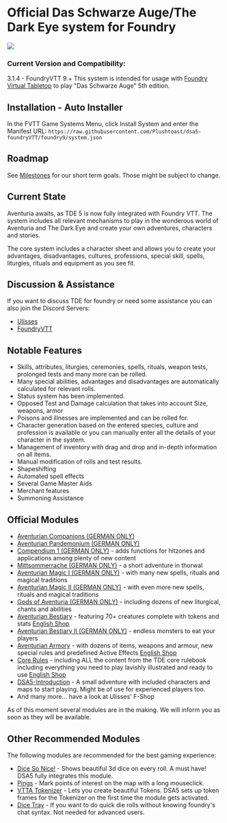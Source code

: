 

# Official Das Schwarze Auge/The Dark Eye system for Foundry
![](https://repository-images.githubusercontent.com/311655339/4d523800-55a9-11eb-9e2e-6bbc2b71d8a4)

### Current Version and Compatibility:
3.1.4 - FoundryVTT 9.+
This system is intended for usage with [Foundry Virtual Tabletop](https://foundryvtt.com/) to play "Das Schwarze Auge" 5th edition.

## Installation - Auto Installer
In the FVTT Game Systems Menu, click Install System and enter the Manifest URL: `https://raw.githubusercontent.com/Plushtoast/dsa5-foundryVTT/foundry9/system.json`

## Roadmap
See [Milestones](https://github.com/Plushtoast/dsa5-foundryVTT/milestones) for our short term goals. Those might be subject to change.

## Current State
Aventuria awaits, as TDE 5 is now fully integrated with Foundry VTT.
The system includes all relevant mechanisms to play in the wonderous world of Aventuria and The Dark Eye and create your own adventures, characters and stories.

The core system includes a character sheet and allows you to create your advantages, disadvantages, cultures, professions, special skill, spells, liturgies, rituals and equipment as you see fit.

## Discussion & Assistance
If you want to discuss TDE for foundry or need some assistance you can also join the Discord Servers:
* [Ulisses](https://discord.gg/WXu4m8sc)
* [FoundryVTT](https://discord.gg/foundryvtt)

## Notable Features
* Skills, attributes, liturgies, ceremonies, spells, rituals, weapon tests, prolonged tests and many more can be rolled.
* Many special abilities, advantages and disadvantages are automatically calculated for relevant rolls.
* Status system has been implemented.
* Opposed Test and Damage calculation that takes into account Size, weapons, armor
* Poisons and illnesses are implemented and can be rolled for.
* Character generation based on the entered species, culture and profession is available or you can manually enter all the details of your character in the system.
* Management of inventory with drag and drop and in-depth information on all items.
* Manual modification of rolls and test results.
* Shapeshifting
* Automated spell effects
* Several Game Master Aids
* Merchant features
* Summoning Assistance


## Official Modules
- [Aventurian Companions (GERMAN ONLY)](https://www.f-shop.de/virtual-tabletops/das-schwarze-auge-vtt/)
- [Aventurian Pandemonium (GERMAN ONLY)](https://www.f-shop.de/virtual-tabletops/das-schwarze-auge-vtt/)
- [Compendium 1 (GERMAN ONLY)](https://www.f-shop.de/virtual-tabletops/das-schwarze-auge-vtt/) - adds functions for hitzones and applications among plenty of new content
- [Mittsommerrache (GERMAN ONLY)](https://www.f-shop.de/virtual-tabletops/das-schwarze-auge-vtt/) - a short adventure in thorwal
- [Aventurian Magic I (GERMAN ONLY)](https://www.f-shop.de/virtual-tabletops/das-schwarze-auge-vtt/) - with many new spells, rituals and magical traditions
- [Aventurian Magic II (GERMAN ONLY)](https://www.f-shop.de/virtual-tabletops/das-schwarze-auge-vtt/) - with even more new spells, rituals and magical traditions
- [Gods of Aventuria (GERMAN ONLY)](https://www.f-shop.de/virtual-tabletops/das-schwarze-auge-vtt/) - including dozens of new liturgical, chants and abilities
- [Aventurian Bestiary](https://www.f-shop.de/virtual-tabletops/das-schwarze-auge-vtt/) - featuring 70+ creatures complete with tokens and stats [English Shop](https://www.ulissesf-shop.com/virtual-tabletops/)
- [Aventurian Bestiary II (GERMAN ONLY)](https://www.f-shop.de/virtual-tabletops/das-schwarze-auge-vtt/) - endless monsters to eat your players
- [Aventurian Armory](https://www.f-shop.de/virtual-tabletops/das-schwarze-auge-vtt/) - with dozens of items, weapons and armour, new special rules and predefined Active Effects [English Shop](https://www.ulissesf-shop.com/virtual-tabletops/)
- [Core Rules](https://www.f-shop.de/virtual-tabletops/das-schwarze-auge-vtt/) - including ALL the content from the TDE core rulebook including everything you need to play lavishly illustrated and ready to use [English Shop](https://www.ulissesf-shop.com/virtual-tabletops/)
- [DSA5-Introduction](https://github.com/Plushtoast/dsa5_introduction) - A small adventure with included characters and maps to start playing. Might be of use for experienced players too.
- And many more... have a look at Ulisses' F-Shop

As of this moment several modules are in the making. We will inform you as soon as they will be available.

## Other Recommended Modules
The following modules are recommended for the best gaming experience:
- [Dice So Nice!](https://gitlab.com/riccisi/foundryvtt-dice-so-nice) - Shows beautiful 3d dice on every roll. A must have! DSA5 fully integrates this module.
- [Pings](https://gitlab.com/foundry-azzurite/pings/) - Mark points of interest on the map with a long mouseclick.
- [VTTA Tokenizer](https://github.com/mrprimate/vtta-tokenizer) - Lets you create beautiful Tokens. DSA5 sets up token frames for the Tokenizer on the first time the module gets activated.
- [Dice Tray](https://gitlab.com/asacolips-projects/foundry-mods/foundry-vtt-dice-calculator) - If you want to do quick die rolls without knowing foundry's chat syntax. Not needed for advanced users.


